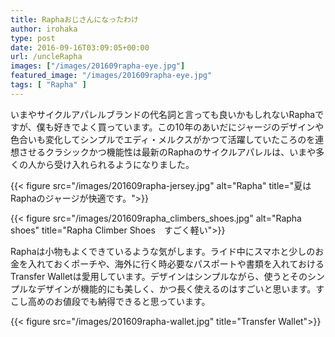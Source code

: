 ```yaml
---
title: Raphaおじさんになったわけ
author: irohaka
type: post
date: 2016-09-16T03:09:05+00:00
url: /uncleRapha
images: ["/images/201609rapha-eye.jpg"]
featured_image: "/images/201609rapha-eye.jpg"
tags: [ "Rapha" ]
---
```


いまやサイクルアパレルブランドの代名詞と言っても良いかもしれないRaphaですが、僕も好きでよく買っています。この10年のあいだにジャージのデザインや色合いも変化してシンプルでエディ・メルクスがかつて活躍していたころのを連想させるクラシックかつ機能性は最新のRaphaのサイクルアパレルは、いまや多くの人から受け入れられるようになりました。

{{< figure src="/images/201609rapha-jersey.jpg" alt="Rapha" title="夏はRaphaのジャージが快適です。">}}
  

{{< figure src="/images/201609rapha_climbers_shoes.jpg" alt="Rapha shoes" title="Rapha Climber Shoes　すごく軽い">}}
 
Raphaは小物もよくできているような気がします。ライド中にスマホと少しのお金を入れておくポーチや、海外に行く時必要なパスポートや書類を入れておけるTransfer Walletは愛用しています。デザインはシンプルながら、使うとそのシンプルなデザインが機能的にも美しく、かつ長く使えるのはすごいと思います。すこし高めのお値段でも納得できると思っています。

{{< figure src="/images/201609rapha-wallet.jpg" title="Transfer Wallet">}}



